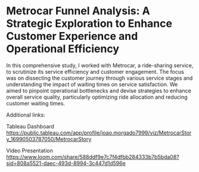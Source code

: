 # **Metrocar Funnel Analysis: A Strategic Exploration to Enhance Customer Experience and Operational Efficiency**

In this comprehensive study, I worked with Metrocar, a ride-sharing service, to scrutinize its service efficiency and customer engagement. The focus was on dissecting the customer journey through various service stages and understanding the impact of waiting times on service satisfaction. We aimed to pinpoint operational bottlenecks and devise strategies to enhance overall service quality, particularly optimizing ride allocation and reducing customer waiting times.

Additional links:

Tableau Dashboard
https://public.tableau.com/app/profile/joao.morgado7999/viz/MetrocarStory_16990503787050/MetrocarStory

Video Presentation
https://www.loom.com/share/588ddf9e7c7f4dfbb284333b7b5bda08?sid=808a5521-daec-493d-8994-3c447d1d596e
